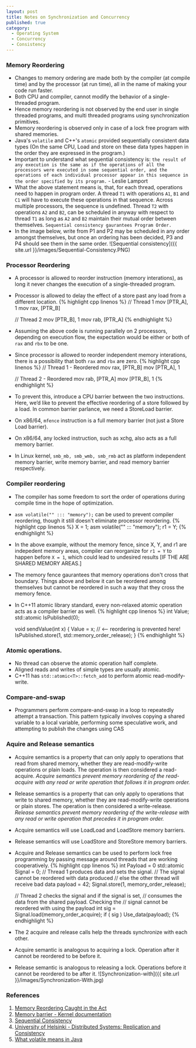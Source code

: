 ```yaml
---
layout: post
title: Notes on Synchronization and Concurrency
published: true
category:
  - Operating System
  - Concurrency
  - Consistency
---
```


### Memory Reordering
* Changes to memory ordering are made both by the compiler (at compile time) and by the processor (at run time), all in the name of making your code run faster.
* Both CPU and compiler, cannot modify the behavior of a single-threaded program.
* Hence memory reordering is not observed by the end user in single threaded programs, and multi threaded programs using synchronization primitives.
* Memory reordering is observed only in case of a lock free program with shared memories.
* Java's `volatile` and C++'s `atomic` provided sequentially consistent data types (On the same CPU, Load and store on these data types happen in the order they are expressed in the program.)
* Important to understand what sequential consistency is: `the result of any execution is the same as if the operations of all the processors were executed in some sequential order, and the operations of each individual processor appear in this sequence in the order specified by its program.` - Leslie Lamport
* What the above statement means is, that, for each thread, operations need to happen in program order. A thread `T1` with operations `A1`, `B1` and `C1` will have to execute these operations in that sequence. Across multiple processors, the sequence is undefined. Thread `T2` with operations `A2` and `B2`, can be scheduled in anyway with respect to thread `T1` as long as `A2` and `B2` maintain their mutual order between themselves. `Sequential consistency gaurantees Program Order.`
* In the image below, write from P1 and P2 may be scheduled in any order amongst themselves, but once an ordering has been decided, P3 and P4 should see them in the same order.
![Sequential consistency]({{ site.url }}/images/Sequential-Consistency.PNG)

### Processor Reordering
* A processor is allowed to reorder instruction (memory interations), as long it never changes the execution of a single-threaded program.
* Processor is allowed to delay the effect of a store past any load from a different location.
{% highlight cpp linenos %}
    // Thread 1
    mov [PTR_A], 1
    mov rax, [PTR_B]

    // Thread 2
    mov [PTR_B], 1
    mov rab, [PTR_A]
{% endhighlight %}
* Assuming the above code is running parallely on 2 processors, depending on execution flow, the expectation would be either or both of `rax` and `rbx` to be one.
* Since processor is allowed to reorder independent memory interations, there is a possibility that both `rax` and `rbx` are zero.
{% highlight cpp linenos %}
    // Thread 1 - Reordered
    mov rax, [PTR_B]
    mov [PTR_A], 1

    // Thread 2 - Reordered
    mov rab, [PTR_A]
    mov [PTR_B], 1
{% endhighlight %}
* To prevent this, introduce a CPU barrier between the two instructions. Here, we’d like to prevent the effective reordering of a store followed by a load. In common barrier parlance, we need a StoreLoad barrier.
* On x86/64, `mfence` instruction is a full memory barrier (not just a Store Load barrier).
* On x86/64, any locked instruction, such as xchg, also acts as a full memory barrier.
* In Linux kernel, `smb_mb, smb_wmb, smb_rmb` act as platform independent memory barrier, write memory barrier, and read memory barrier respectively.

### Compiler reordering
* The compiler has some freedom to sort the order of operations during compile time in the hope of optimization.
* `asm volatile("" ::: "memory");` can be used to prevent compiler reordering, though it still doesn't eliminate processor reordering.
{% highlight cpp linenos %}
    X = 1;
    asm volatile("" ::: "memory");
    r1 = Y;
{% endhighlight %}
* In the above example, without the memory fence, since X, Y, and r1 are indepedent memory areas, compiler can reorganize for `r1 = Y` to happen before `X = 1`, which could lead to undesired results [IF THE ARE SHARED MEMORY AREAS.]
* The memory fence gaurantees that memory operations don't cross that boundary. Things above and below it can be reordered among themselves but cannot be reordered in such a way that they cross the memory fence.
* In C++11 atomic library standard, every non-relaxed atomic operation acts as a compiler barrier as well.
{% highlight cpp linenos %}
    int Value;
    std::atomic<int> IsPublished(0);

    void sendValue(int x)
    {
        Value = x;
        // <-- reordering is prevented here!
        IsPublished.store(1, std::memory_order_release);
    }
{% endhighlight %}
### Atomic operations.
* No thread can observe the atomic operation half complete.
* Aligned reads and writes of simple types are usually atomic.
* C++11 has `std::atomic<T>::fetch_add` to perform atomic read-modify-write.

### Compare-and-swap
* Programmers perform compare-and-swap in a loop to repeatedly attempt a transaction. This pattern typically involves copying a shared variable to a local variable, performing some speculative work, and attempting to publish the changes using CAS

### Aquire and Release semantics
* Acquire semantics is a property that can only apply to operations that read from shared memory, whether they are read-modify-write operations or plain loads. The operation is then considered a read-acquire. *Acquire semantics prevent memory reordering of the read-acquire with any read or write operation that follows it in program order.*
* Release semantics is a property that can only apply to operations that write to shared memory, whether they are read-modify-write operations or plain stores. The operation is then considered a write-release. *Release semantics prevent memory reordering of the write-release with any read or write operation that precedes it in program order.*
* Acquire semantics will use LoadLoad and LoadStore memory barriers.
* Release semantics will use LoadStore and StoreStore memory barriers.
* Acquire and Release semantics can be used to perform lock free programming by passing message around threads that are working cooperatively.
{% highlight cpp linenos %}
    int Payload = 0
    std::atomic<int> Signal = 0;
    // Thread 1 produces data and sets the signal.
    // The signal cannot be reordered with data produced
    // else the other thread will receive bad data
    payload = 42;
    Signal.store(1, memory_order_release);

    // Thread 2 checks the signal and if the signal is set,
    // consumes the data from the shared payload. Checking the
    // signal cannot be reordered with using the payload
    int sig = Signal.load(memory_order_acquire);
    if ( sig )
        Use_data(payload); 
{% endhighlight %}
* The 2 acquire and release calls help the threads synchronize with each other.
* Acquire semantic is analogous to acquiring a lock. Operation after it cannot be reordered to be before it.
* Release semantic is analogous to releasing a lock. Operations before it cannot be reordered to be after it.
![Synchronization-with]({{ site.url }}/images/Synchronization-With.jpg)


### References
1. [Memory Reordering Caught in the Act](https://preshing.com/20120515/memory-reordering-caught-in-the-act/)
2. [Memory barrier - Kernel documentation](https://www.kernel.org/doc/Documentation/memory-barriers.txt)
3. [Sequential Consistency](https://en.wikipedia.org/wiki/Sequential_consistency)
4. [University of Helsinki - Distributed Systems: Replication and Consistency](https://www.cs.helsinki.fi/webfm_send/1256)
5. [What volatile means in Java](http://jeremymanson.blogspot.com/2008/11/what-volatile-means-in-java.html)